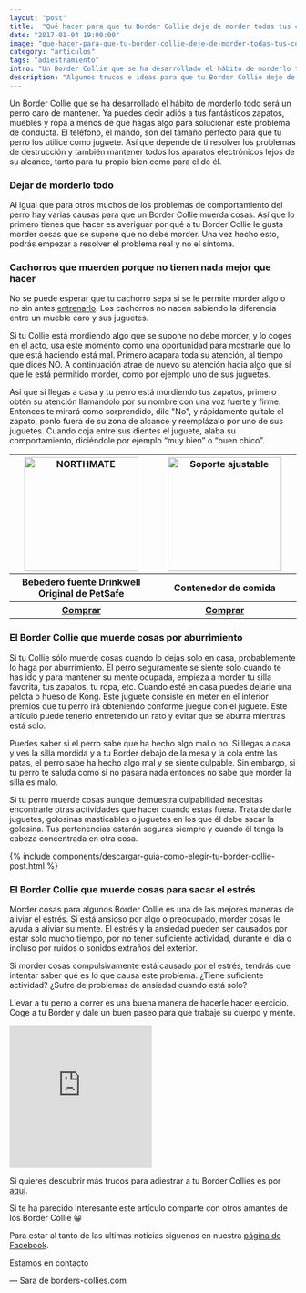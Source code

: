```yaml
---
layout: "post"
title:  "Qué hacer para que tu Border Collie deje de morder todas tus cosas"
date: "2017-01-04 19:00:00"
image: "que-hacer-para-que-tu-border-collie-deje-de-morder-todas-tus-cosas.png"
category: "articulos"
tags: "adiestramiento"
intro: "Un Border Collie que se ha desarrollado el hábito de morderlo todo será un perro caro de mantener. Ya puedes decir adiós a tus fantásticos zapatos, muebles y ropa a menos de que hagas algo para solucionar este problema de conducta."
description: "Algunos trucos e ideas para que tu Border Collie deje de morder tus cosas"
---
```


Un Border Collie que se ha desarrollado el hábito de morderlo todo será un perro caro de mantener. Ya puedes decir adiós a tus fantásticos zapatos, muebles y ropa a menos de que hagas algo para solucionar este problema de conducta.
El teléfono, el mando, son del tamaño perfecto para que tu perro los utilice como juguete. Así que depende de ti resolver los problemas de destrucción y también mantener todos los aparatos electrónicos lejos de su alcance, tanto para tu propio bien como para el de él.

<h3>Dejar de morderlo todo</h3>

Al igual que para otros muchos de los problemas de comportamiento del perro hay varias causas para que un Border Collie muerda cosas. Así que lo primero tienes que hacer es averiguar por qué a tu Border Collie le gusta morder cosas que se supone que no debe morder. Una vez hecho esto, podrás empezar a resolver el problema real y no el síntoma.

<h3>Cachorros que muerden porque no tienen nada mejor que hacer</h3>

No se puede esperar que tu cachorro sepa si se le permite morder algo o no sin antes <a href="{{ site.url }}/como-entrenar-un-cachorro-de-border-collie">entrenarlo</a>. Los cachorros no nacen sabiendo la diferencia entre un mueble caro y sus juguetes.

Si tu Collie está mordiendo algo que se supone no debe morder, y lo coges en el acto, usa este momento como una oportunidad para mostrarle que lo que está haciendo está mal. Primero acapara toda su atención, al tiempo que dices NO. A continuación atrae de nuevo su atención hacia algo que sí que le está permitido morder, como por ejemplo uno de sus juguetes.

Así que si llegas a casa y tu perro está mordiendo tus zapatos, primero obtén su atención llamándolo por su nombre con una voz fuerte y firme. Entonces te mirará como sorprendido, dile "No", y rápidamente quítale el zapato, ponlo fuera de su zona de alcance y reemplázalo por uno de sus juguetes. Cuando coja entre sus dientes el juguete, alaba su comportamiento, diciéndole por ejemplo “muy bien” o “buen chico”.

<table class="stack">
  <thead>
    <tr>
      <th width="250" class="text-center"><a href="http://marketing.net.zooplus.es/ts/i3811177/tsc?amc=con.zooplus.268576.280776.9541&smc=280776&rmd=2&trg=http%3A%2F%2Fwww.zooplus.es%2F-326860%2Fshop%2F%252B5PRESAFF%2Ftienda_perros%2Fcomederos%2Fbebedero_perro%2Fdrinkwell%2F56149"><img src="{{site.url}}/assets/img/productos/Bebedero-fuente.jpg" width="200" height="auto" alt="NORTHMATE"></a></th>
      <th width="250" class="text-center"><a  href="http://marketing.net.zooplus.es/ts/i3811177/tsc?amc=con.zooplus.268576.280776.9541&smc=280776&rmd=2&trg=http%3A%2F%2Fwww.zooplus.es%2F-326860%2Fshop%2F%252B5PRESAFF%2Ftienda_perros%2Fcomederos%2Fdeposito_alimentos%2F650429"><img src="{{site.url}}/assets/img/productos/Contenedor-de-comida.jpg" width="200" height="auto" alt="Soporte ajustable"></a></th>
    </tr>
  </thead>
  <tbody>
     <tr>
      <th>Bebedero fuente Drinkwell Original de PetSafe</th>
      <th>Contenedor de comida</th>
     </tr>
     <tr>
      <th><a class="button" href="http://marketing.net.zooplus.es/ts/i3811177/tsc?amc=con.zooplus.268576.280776.9541&smc=280776&rmd=2&trg=http%3A%2F%2Fwww.zooplus.es%2F-326860%2Fshop%2F%252B5PRESAFF%2Ftienda_perros%2Fcomederos%2Fbebedero_perro%2Fdrinkwell%2F56149">Comprar</a></th>
        <th><a class="button" href="http://marketing.net.zooplus.es/ts/i3811177/tsc?amc=con.zooplus.268576.280776.9541&smc=280776&rmd=2&trg=http%3A%2F%2Fwww.zooplus.es%2F-326860%2Fshop%2F%252B5PRESAFF%2Ftienda_perros%2Fcomederos%2Fdeposito_alimentos%2F650429">Comprar</a></th>
    </tr>
  </tbody>
</table>

<h3>El Border Collie que muerde cosas por aburrimiento</h3>

Si tu Collie sólo muerde cosas cuando lo dejas solo en casa, probablemente lo haga por aburrimiento. El perro seguramente se siente solo cuando te has ido y para mantener su mente ocupada, empieza a morder tu silla favorita, tus zapatos, tu ropa, etc.
Cuando esté en casa puedes dejarle una pelota o hueso de Kong. Este juguete consiste en meter en el interior premios que tu perro irá obteniendo conforme juegue con el juguete. Este artículo puede tenerlo entretenido un rato y evitar que se aburra mientras está solo.

Puedes saber si el perro sabe que ha hecho algo mal o no. Si llegas a casa y ves la silla mordida y a tu Border debajo de la mesa y la cola entre las patas, el perro sabe ha hecho algo mal y se siente culpable. Sin embargo, si tu perro te saluda como si no pasara nada entonces no sabe que morder la silla es malo.

Si tu perro muerde cosas aunque demuestra culpabilidad necesitas encontrarle otras actividades que hacer cuando estas fuera. Trata de darle juguetes, golosinas masticables o juguetes en los que él debe sacar la golosina. Tus pertenencias estarán seguras siempre y cuando él tenga la cabeza concentrada en otra cosa.  

{% include components/descargar-guia-como-elegir-tu-border-collie-post.html %}

### El Border Collie que muerde cosas para sacar el estrés

Morder cosas para algunos Border Collie es una de las mejores maneras de aliviar el estrés. Si está ansioso por algo o preocupado, morder cosas le ayuda a aliviar su mente. El estrés y la ansiedad pueden ser causados por estar solo mucho tiempo, por no tener suficiente actividad, durante el día o incluso por ruidos o sonidos extraños del exterior.

Si morder cosas compulsivamente está causado por el estrés, tendrás que intentar saber qué es lo que causa este problema.  ¿Tiene suficiente actividad? ¿Sufre de problemas de ansiedad cuando está solo?

Llevar a tu perro a correr es una buena manera de hacerle hacer ejercicio. Coge a tu Border y dale un buen paseo para que trabaje su cuerpo y mente.

<div class="text-center">
  <iframe src="https://rcm-eu.amazon-adsystem.com/e/cm?o=30&p=22&l=ur1&category=pets&banner=00S1N256W5CYHCQZ5AG2&f=ifr&linkID=66ceab1cc6f0385fe5f60ea8ba5e3fb1&t=bordecolli06-21&tracking_id=bordecolli06-21" width="250" height="250" scrolling="no" border="0" marginwidth="0" style="border:none;" frameborder="0"></iframe>
</div>

Si quieres descubrir más trucos para adiestrar a tu Border Collies es por<a href="{{ site.url }}/border-collie-adiestramiento/"> aquí</a>.

Si te ha parecido interesante este artículo comparte con otros amantes de los Border Collie 😀

Para estar al tanto de las ultimas noticias siguenos en nuestra [página de Facebook](https://www.facebook.com/borderscolliescom/).

Estamos en contacto

— Sara de borders-collies.com
